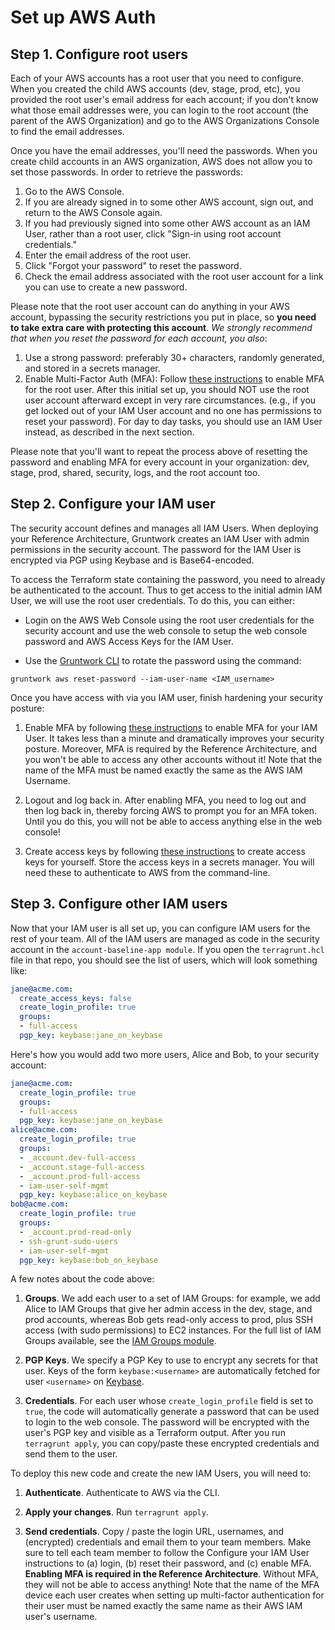 # Set up AWS Auth

## Step 1. Configure root users

Each of your AWS accounts has a root user that you need to configure. When you created the child AWS accounts (dev, stage, prod, etc), you provided the root user's email address for each account; if you don't know what those email addresses were, you can login to the root account (the parent of the AWS Organization) and go to the AWS Organizations Console to find the email addresses.

Once you have the email addresses, you'll need the passwords. When you create child accounts in an AWS organization, AWS does not allow you to set those passwords. In order to retrieve the passwords:

1. Go to the AWS Console.
1. If you are already signed in to some other AWS account, sign out, and return to the AWS Console again.
1. If you had previously signed into some other AWS account as an IAM User, rather than a root user, click "Sign-in using root account credentials."
1. Enter the email address of the root user.
1. Click "Forgot your password" to reset the password.
1. Check the email address associated with the root user account for a link you can use to create a new password.

Please note that the root user account can do anything in your AWS account, bypassing the security restrictions you put in place, so **you need to take extra care with protecting this account**. *We strongly recommend that when you reset the password for each account, you also*:
1. Use a strong password: preferably 30+ characters, randomly generated, and stored in a secrets manager.
1. Enable Multi-Factor Auth (MFA): Follow [these instructions](https://docs.aws.amazon.com/IAM/latest/UserGuide/id_credentials_mfa_enable_virtual.html#enable-virt-mfa-for-root) to enable MFA for the root user.
After this initial set up, you should NOT use the root user account afterward except in very rare circumstances. (e.g., if you get locked out of your IAM User account and no one has permissions to reset your password). For day to day tasks, you should use an IAM User instead, as described in the next section.

Please note that you'll want to repeat the process above of resetting the password and enabling MFA for every account in your organization: dev, stage, prod, shared, security, logs, and the root account too.

## Step 2. Configure your IAM user

The security account defines and manages all IAM Users. When deploying your Reference Architecture, Gruntwork creates an IAM User with admin permissions in the security account. The password for the IAM User is encrypted via PGP using Keybase and is Base64-encoded.

To access the Terraform state containing the password, you need to already be authenticated to the account. Thus to get access to the initial admin IAM User, we will use the root user credentials. To do this, you can either:

* Login on the AWS Web Console using the root user credentials for the security account and use the web console to setup the web console password and AWS Access Keys for the IAM User.

* Use the [Gruntwork CLI](https://github.com/gruntwork-io/gruntwork/) to rotate the password using the command:

```
gruntwork aws reset-password --iam-user-name <IAM_username>
```

Once you have access with via you IAM user, finish hardening your security posture:

1. Enable MFA by following [these instructions](https://docs.aws.amazon.com/IAM/latest/UserGuide/id_credentials_mfa_enable.html) to enable MFA for your IAM User. It takes less than a minute and dramatically improves your security posture. Moreover, MFA is required by the Reference Architecture, and you won't be able to access any other accounts without it! Note that the name of the MFA must be named exactly the same as the AWS IAM Username.

1. Logout and log back in. After enabling MFA, you need to log out and then log back in, thereby forcing AWS to prompt you for an MFA token. Until you do this, you will not be able to access anything else in the web console!

1. Create access keys by following [these instructions](https://docs.aws.amazon.com/IAM/latest/UserGuide/id_credentials_access-keys.html) to create access keys for yourself. Store the access keys in a secrets manager. You will need these to authenticate to AWS from the command-line.

## Step 3. Configure other IAM users 

Now that your IAM user is all set up, you can configure IAM users for the rest of your team. All of the IAM users are managed as code in the security account in the `account-baseline-app module`. If you open the `terragrunt.hcl` file in that repo, you should see the list of users, which will look something like:

```yaml
jane@acme.com:
  create_access_keys: false
  create_login_profile: true
  groups:
  - full-access
  pgp_key: keybase:jane_on_keybase
```

Here's how you would add two more users, Alice and Bob, to your security account:

```yaml
jane@acme.com:
  create_login_profile: true
  groups:
  - full-access
  pgp_key: keybase:jane_on_keybase
alice@acme.com:
  create_login_profile: true
  groups:
  - _account.dev-full-access
  - _account.stage-full-access
  - _account.prod-full-access
  - iam-user-self-mgmt
  pgp_key: keybase:alice_on_keybase
bob@acme.com:
  create_login_profile: true
  groups:
  - _account.prod-read-only
  - ssh-grunt-sudo-users
  - iam-user-self-mgmt
  pgp_key: keybase:bob_on_keybase
```

A few notes about the code above:

1. **Groups**. We add each user to a set of IAM Groups: for example, we add Alice to IAM Groups that give her admin access in the dev, stage, and prod accounts, whereas Bob gets read-only access to prod, plus SSH access (with sudo permissions) to EC2 instances. For the full list of IAM Groups available, see the [IAM Groups module](https://github.com/gruntwork-io/terraform-aws-security/tree/main/modules/iam-groups#iam-groups).

1. **PGP Keys**. We specify a PGP Key to use to encrypt any secrets for that user. Keys of the form `keybase:<username>` are automatically fetched for user `<username>` on [Keybase](https://keybase.io/).

1. **Credentials**. For each user whose `create_login_profile` field is set to `true`, the code will automatically generate a password that can be used to login to the web console. The password will be encrypted with the user's PGP key and visible as a Terraform output. After you run `terragrunt apply`, you can copy/paste these encrypted credentials and send them to the user.

To deploy this new code and create the new IAM Users, you will need to:

1. **Authenticate**. Authenticate to AWS via the CLI.

1. **Apply your changes**. Run `terragrunt apply`.

1. **Send credentials**. Copy / paste the login URL, usernames, and (encrypted) credentials and email them to your team members. Make sure to tell each team member to follow the Configure your IAM User instructions to (a) login, (b) reset their password, and (c) enable MFA. **Enabling MFA is required in the Reference Architecture**. Without MFA, they will not be able to access anything! Note that the name of the MFA device each user creates when setting up multi-factor authentication for their user must be named exactly the same name as their AWS IAM user's username.

